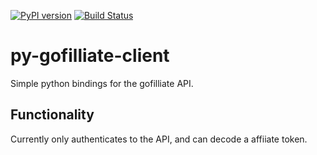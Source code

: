 [![PyPI version](https://badge.fury.io/py/gofilliate.svg)](https://badge.fury.io/py/gofilliate)
[![Build Status](https://travis-ci.org/mgmonteleone/py-gofilliate-client.svg?branch=master)](https://travis-ci.org/mgmonteleone/py-gofilliate-client)
# py-gofilliate-client

Simple python bindings for the gofilliate API.

## Functionality

Currently only authenticates to the API, and can decode a affiiate token.
